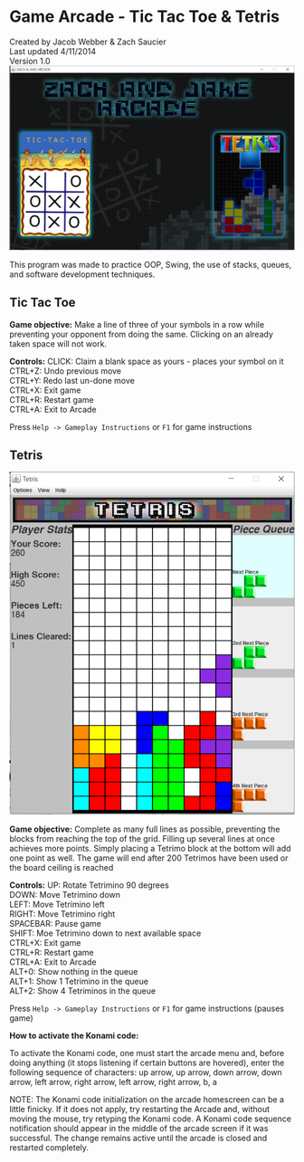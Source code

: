 # Game Arcade - Tic Tac Toe & Tetris

<p>Created by Jacob Webber & Zach Saucier <br> Last updated 4/11/2014 <br> Version 1.0 <br>
<img src="https://raw.githubusercontent.com/jakewebber/GameArcade/f10a51c7bb947fd981145e2a8c9b9d823b6037be/mainscreenshot.jpg">

This program was made to practice OOP, Swing, the use of stacks, queues, and software development techniques.

## Tic Tac Toe

<b>Game objective:</b>
	Make a line of three of your symbols in a row while preventing your opponent
from doing the same. Clicking on an already taken space will not work.

<b>Controls:</b>
	CLICK: Claim a blank space as yours - places your symbol on it <br>
	CTRL+Z: Undo previous move <br>
	CTRL+Y: Redo last un-done move <br>
	CTRL+X: Exit game <br>
	CTRL+R: Restart game <br>
	CTRL+A: Exit to Arcade <br>

Press `Help -> Gameplay Instructions` or `F1` for game instructions

## Tetris
<img src="https://raw.githubusercontent.com/jakewebber/GameArcade/f10a51c7bb947fd981145e2a8c9b9d823b6037be/tetrisscreenshot.jpg">

<b>Game objective:</b>
	Complete as many full lines as possible, preventing the blocks from reaching 
the top of the grid. Filling up several lines at once achieves more points. Simply 
placing a Tetrimo block at the bottom will add one point as well. The game will end 
after 200 Tetrimos have been used or the board ceiling is reached

<b>Controls:</b>
	UP: Rotate Tetrimino  90 degrees <br>
	DOWN: Move Tetrimino  down <br>
	LEFT: Move Tetrimino  left <br>
	RIGHT: Move Tetrimino  right <br>
	SPACEBAR: Pause game <br>
	SHIFT: Moe Tetrimino down to next available space <br>
	CTRL+X: Exit game <br>
	CTRL+R: Restart game <br>
	CTRL+A: Exit to Arcade <br>
	ALT+0: Show nothing in the queue <br>
	ALT+1: Show 1 Tetrimino in the queue <br>
	ALT+2: Show 4 Tetriminos in the queue <br>

Press `Help -> Gameplay Instructions` or `F1` for game instructions (pauses game) <br>

<b>How to activate the Konami code:</b>

To activate the Konami code, one must start the arcade menu and, before doing
anything (it stops listening if certain buttons are hovered), enter the
following sequence of characters:
	up arrow, up arrow, down arrow, down arrow, left arrow, right arrow,
	left arrow, right arrow, b, a

NOTE: The Konami code initialization on the arcade homescreen can be a little finicky.
If it does not apply, try restarting the Arcade and, without moving the mouse, try
retyping the Konami code. A Konami code sequence notification should appear in the 
middle of the arcade screen if it was successful. The change remains active until the
arcade is closed and restarted completely. 
